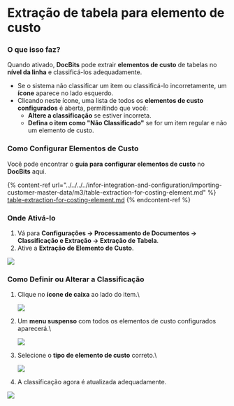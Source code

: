 # Extração de tabela para elemento de custo

### **O que isso faz?**

Quando ativado, **DocBits** pode extrair **elementos de custo** de tabelas no **nível da linha** e classificá-los adequadamente.

* Se o sistema não classificar um item ou classificá-lo incorretamente, um **ícone** aparece no lado esquerdo.
* Clicando neste ícone, uma lista de todos os **elementos de custo configurados** é aberta, permitindo que você:
  * **Altere a classificação** se estiver incorreta.
  * **Defina o item como "Não Classificado"** se for um item regular e não um elemento de custo.

### **Como Configurar Elementos de Custo**

Você pode encontrar o **guia para configurar elementos de custo** no **DocBits** aqui.

{% content-ref url="../../../../infor-integration-and-configuration/importing-customer-master-data/m3/table-extraction-for-costing-element.md" %}
[table-extraction-for-costing-element.md](../../../../infor-integration-and-configuration/importing-customer-master-data/m3/table-extraction-for-costing-element.md)
{% endcontent-ref %}

### **Onde Ativá-lo**

1. Vá para **Configurações → Processamento de Documentos → Classificação e Extração → Extração de Tabela**.
2. Ative a **Extração de Elemento de Custo**.

![](https://docs.docbits.com/~gitbook/image?url=https%3A%2F%2F578966019-files.gitbook.io%2F%7E%2Ffiles%2Fv0%2Fb%2Fgitbook-x-prod.appspot.com%2Fo%2Fspaces%252FT2n2w4uDCJvv7CJ5zrdk%252Fuploads%252FN4xQElfDjafa0j3MsOci%252FiScreen%2520Shoter%2520-%2520Google%2520Chrome%2520-%2520250211105422.jpg%3Falt%3Dmedia%26token%3D1747b85a-e63b-47a2-a840-30a29e9cbb5b\&width=768\&dpr=4\&quality=100\&sign=899c0c30\&sv=2)

### **Como Definir ou Alterar a Classificação**

1.  Clique no **ícone de caixa** ao lado do item.\


    ![](https://docs.docbits.com/~gitbook/image?url=https%3A%2F%2F578966019-files.gitbook.io%2F%7E%2Ffiles%2Fv0%2Fb%2Fgitbook-x-prod.appspot.com%2Fo%2Fspaces%252FT2n2w4uDCJvv7CJ5zrdk%252Fuploads%252Fi1e75WhGp8qnSmBwlUTo%252FiScreen%2520Shoter%2520-%2520Google%2520Chrome%2520-%2520250211104810.jpg%3Falt%3Dmedia%26token%3D2a1a7788-3142-432a-beee-2eed90efd2cc\&width=768\&dpr=4\&quality=100\&sign=85c733ae\&sv=2)
2.  Um **menu suspenso** com todos os elementos de custo configurados aparecerá.\


    ![](https://docs.docbits.com/~gitbook/image?url=https%3A%2F%2F578966019-files.gitbook.io%2F%7E%2Ffiles%2Fv0%2Fb%2Fgitbook-x-prod.appspot.com%2Fo%2Fspaces%252FT2n2w4uDCJvv7CJ5zrdk%252Fuploads%252F3K5INmhW8uWBgyH8bb07%252FiScreen%2520Shoter%2520-%2520Google%2520Chrome%2520-%2520250211102530.jpg%3Falt%3Dmedia%26token%3Ddf6e9ddd-83bf-43e3-a9a8-34f495b188b9\&width=768\&dpr=4\&quality=100\&sign=c850d3eb\&sv=2)
3.  Selecione o **tipo de elemento de custo** correto.\


    ![](https://docs.docbits.com/~gitbook/image?url=https%3A%2F%2F578966019-files.gitbook.io%2F%7E%2Ffiles%2Fv0%2Fb%2Fgitbook-x-prod.appspot.com%2Fo%2Fspaces%252FT2n2w4uDCJvv7CJ5zrdk%252Fuploads%252F7AyvJTuh5NlL0slt61MA%252FiScreen%2520Shoter%2520-%2520Google%2520Chrome%2520-%2520250211102650.jpg%3Falt%3Dmedia%26token%3D94bb3b0b-1f3d-4039-829d-3bdc129de384\&width=768\&dpr=4\&quality=100\&sign=99fd91cf\&sv=2)
4. A classificação agora é atualizada adequadamente.

![](https://docs.docbits.com/~gitbook/image?url=https%3A%2F%2F578966019-files.gitbook.io%2F%7E%2Ffiles%2Fv0%2Fb%2Fgitbook-x-prod.appspot.com%2Fo%2Fspaces%252FT2n2w4uDCJvv7CJ5zrdk%252Fuploads%252FHnSHUPYRZzfOyKszudIq%252FiScreen%2520Shoter%2520-%2520Google%2520Chrome%2520-%2520250211103411.jpg%3Falt%3Dmedia%26token%3De670d09e-f54e-48a9-ab10-e85dd38f068b\&width=768\&dpr=4\&quality=100\&sign=efdc08cc\&sv=2)
